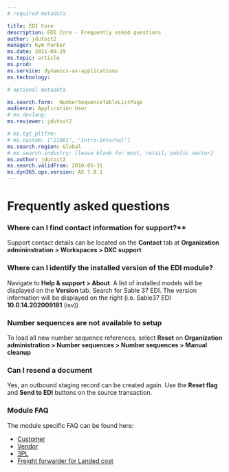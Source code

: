 ```yaml
---
# required metadata

title: EDI Core
description: EDI Core - Frequently asked questions
author: jdutoit2
manager: Kym Parker
ms.date: 2021-09-29
ms.topic: article
ms.prod: 
ms.service: dynamics-ax-applications
ms.technology: 

# optional metadata

ms.search.form:  NumberSequenceTableListPage
audience: Application User
# ms.devlang: 
ms.reviewer: jdutoit2

# ms.tgt_pltfrm: 
# ms.custom: ["21901", "intro-internal"]
ms.search.region: Global
# ms.search.industry: [leave blank for most, retail, public sector]
ms.author: jdutoit2
ms.search.validFrom: 2016-05-31
ms.dyn365.ops.version: AX 7.0.1
---
```


# Frequently asked questions

### Where can I find contact information for support?**
Support contact details can be located on the **Contact** tab at **Organization admininstration > Workspaces > DXC support**

### Where can I identify the installed version of the EDI module?
Navigate to **Help & support > About**.  A list of installed models will be displayed on the **Version** tab.  Search for Sable 37 EDI. The version information will be displayed on the right (i.e. Sable37 EDI **10.0.14.202009181** (isv))
  
### Number sequences are not available to setup
To load all new number sequence references, select **Reset** on **Organization administration > Number sequences > Number sequences > Manual cleanup**

### Can I resend a document
Yes, an outbound staging record can be created again. Use the **Reset flag** and **Send to EDI** buttons on the source transaction.

### Module FAQ
The module specific FAQ can be found here:
- [Customer](CUSTOMER/INTRODUCTION/FAQ.md)
- [Vendor](VENDOR/INTRODUCTION/FAQ.md)
- [3PL](3PL/INTRODUCTION/FAQ.md)
- [Freight forwarder for Landed cost](FREIGHT-FORWARDER/INTRODUCTION/FAQ.md)
